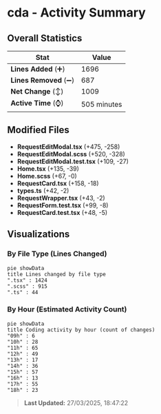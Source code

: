 # cda - Activity Summary 

## Overall Statistics

| Stat                   | Value                                                             |
| ---------------------- | ----------------------------------------------------------------- |
| **Lines Added** (➕)   | 1696                                          |
| **Lines Removed** (➖) | 687                                        |
| **Net Change** (↕)    | 1009                |
| **Active Time** (⌚)   | 505 minutes |


## Modified Files
- **RequestEditModal.tsx** (+475, -258)
- **RequestEditModal.scss** (+520, -328)
- **RequestEditModal.test.tsx** (+109, -27)
- **Home.tsx** (+135, -39)
- **Home.scss** (+67, -0)
- **RequestCard.tsx** (+158, -18)
- **types.ts** (+42, -2)
- **RequestWrapper.tsx** (+43, -2)
- **RequestForm.test.tsx** (+99, -8)
- **RequestCard.test.tsx** (+48, -5)

## Visualizations

### By File Type (Lines Changed)

```mermaid
pie showData
title Lines changed by file type
".tsx" : 1424
".scss" : 915
".ts" : 44
```

### By Hour (Estimated Activity Count)

```mermaid
pie showData
title Coding activity by hour (count of changes)
"09h" : 6
"10h" : 28
"11h" : 65
"12h" : 49
"13h" : 17
"14h" : 36
"15h" : 57
"16h" : 13
"17h" : 55
"18h" : 23
```


> **Last Updated:** 27/03/2025, 18:47:22